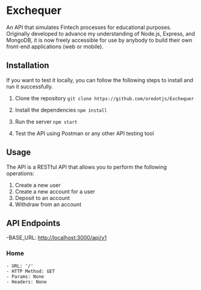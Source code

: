 # Exchequer

An API that simulates Fintech processes for educational purposes.
Originally developed to advance my understanding of Node.js, Express, and MongoDB, it is now freely accessible for use by anybody to build their own front-end applications (web or mobile).

## Installation

If you want to test it locally, you can follow the following steps to install and run it successfully.

1. Clone the repository
```git clone https://github.com/oredotjs/Exchequer```

2. Install the dependencies
```npm install```

3. Run the server
```npm start```

4. Test the API using Postman or any other API testing tool

## Usage

The API is a RESTful API that allows you to perform the following operations:

1. Create a new user
2. Create a new account for a user
3. Deposit to an account
4. Withdraw from an account

## API Endpoints

-BASE_URL: <http://localhost:3000/api/v1>

### Home

```
- URL: '/'
- HTTP Method: GET
- Params: None
- Headers: None
```

